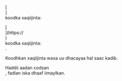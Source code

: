 [<br host>] <br action> koodka xaqiijinta: <br code>

[<br host>](https://<br host>) <br action> koodka xaqiijinta: <br code>.

Koodhkan xaqiijinta waxa uu dhacayaa hal saac kadib.

Haddii aadan codsan <br action>, fadlan iska dhaaf iimaylkan.